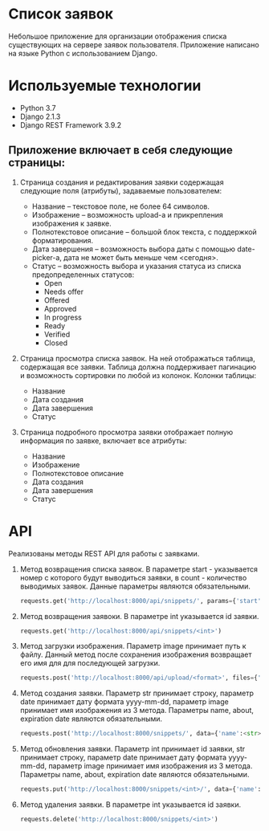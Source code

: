 # Список заявок

Небольшое приложение для организации отображения списка существующих на сервере заявок пользователя. Приложение написано на языке Python с использованием Django.

# Используемые технологии

+ Python 3.7
+ Django 2.1.3
+ Django REST Framework 3.9.2

## Приложение включает в себя следующие страницы:

1. Страница создания и редактирования заявки содержащая следующие поля (атрибуты), задаваемые пользователем:
    + Название – текстовое поле, не более 64 символов.
    + Изображение – возможность upload-а и прикрепления изображения к заявке.
    + Полнотекстовое описание – большой блок текста, с поддержкой форматирования.
    + Дата завершения – возможность выбора даты с помощью date-picker-а, дата не может быть меньше чем <сегодня>. 
    + Статус – возможность выбора и указания статуса из списка предопределенных статусов:
        + Open
        + Needs offer
        + Offered
        + Approved
        + In progress
        + Ready
        + Verified
        + Closed

2.	Страница просмотра списка заявок. На ней отображаться таблица, содержащая все заявки. Таблица должна поддерживает пагинацию и возможность сортировки по любой из колонок. Колонки таблицы: 
    + Название
    + Дата создания
    + Дата завершения
    + Статус

3.	Страница подробного просмотра заявки отображает полную информация по заявке, включает все атрибуты:
    + Название
    + Изображение
    + Полнотекстовое описание
    + Дата создания
    + Дата завершения
    + Статус

# API
Реализованы методы REST API для работы с заявками.
1. Метод возвращения списка заявок.
В параметре start - указывается номер с которого будут выводиться заявки, в count - количество выводимых заявок. Данные параметры являются обязательными.
    ```python
    requests.get('http://localhost:8000/api/snippets/', params={'start':<int>, 'count':<int>})
    ```
2. Метод возвращения заявоки.
    В параметре int указывается id заявки.
    ```python
    requests.get('http://localhost:8000/api/snippets/<int>')
    ```
3. Метод загрузки изображения.
    Параметр image принимает путь к файлу. Данный метод после сохранения изображения возвращает его имя для для последующей загрузки.
    ```python
    requests.post('http://localhost:8000/api/upload/<format>', files={'file':open(<image>', 'br')})
    ```
3. Метод создания заявки.
    Параметр str принимает строку, параметр date принимает дату формата yyyy-mm-dd, параметр image принимает имя изображения из 3 метода. Параметры name, about, expiration date являются обязательными.
    ```python
    requests.post('http://localhost:8000/snippets/', data={'name':<str>,'about':<str>,'expiration_date':<date>, 'status':<str>', 'img_file':<image>})
    ```
4. Метод обновления заявки.
    Параметр int принимает id заявки, str принимает строку, параметр date принимает дату формата yyyy-mm-dd, параметр image принимает имя изображения из 3 метода. Параметры name, about, expiration date являются обязательными.
    ```python
    requests.put('http://localhost:8000/snippets/<int>/', data={'name':<str>,'about':<str>,'expiration_date':<date>, 'status':<str>', 'img_file':<image>})
    ```
5. Метод удаления заявки.
    В параметре int указывается id заявки.
    ```python
    requests.delete('http://localhost:8000/snippets/<int>')
    ```
